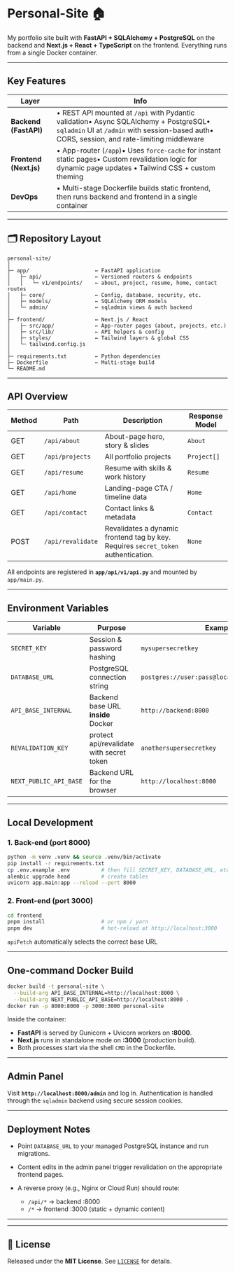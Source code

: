 # Personal-Site 🏠

My portfolio site built with **FastAPI + SQLAlchemy + PostgreSQL** on the backend and **Next.js + React + TypeScript** on the frontend. Everything runs from a single Docker container.

---

## Key Features

| Layer                  | Info                                                                                                                                                                                 |
| ---------------------- | ------------------------------------------------------------------------------------------------------------------------------------------------------------------------------------ |
| **Backend (FastAPI)**  | • REST API mounted at `/api` with Pydantic validation• Async SQLAlchemy + PostgreSQL• `sqladmin` UI at `/admin` with session-based auth• CORS, session, and rate-limiting middleware |
| **Frontend (Next.js)** | • App-router  (`/app`)• Uses `force-cache` for instant static pages• Custom revalidation logic for dynamic page updates • Tailwind CSS + custom theming                              |
| **DevOps**             | • Multi-stage Dockerfile builds static frontend, then runs backend and frontend in a single container                                                                                |

---

## 🗂️ Repository Layout

```text
personal-site/
│
├─ app/                     ← FastAPI application
│   ├─ api/                 ← Versioned routers & endpoints
│   │   └─ v1/endpoints/    ← about, project, resume, home, contact routes
│   ├─ core/                ← Config, database, security, etc.
│   ├─ models/              ← SQLAlchemy ORM models
│   └─ admin/               ← sqladmin views & auth backend
│
├─ frontend/                ← Next.js / React
│   ├─ src/app/             ← App-router pages (about, projects, etc.)
│   ├─ src/lib/             ← API helpers & config
│   ├─ styles/              ← Tailwind layers & global CSS
│   └─ tailwind.config.js
│
├─ requirements.txt         ← Python dependencies
├─ Dockerfile               ← Multi-stage build 
└─ README.md
```

---

## API Overview

| Method | Path              | Description                                                                        | Response Model |
| ------ | ----------------- | ---------------------------------------------------------------------------------- | -------------- |
| GET    | `/api/about`      | About-page hero, story & slides                                                    | `About`        |
| GET    | `/api/projects`   | All portfolio projects                                                             | `Project[]`    |
| GET    | `/api/resume`     | Resume with skills & work history                                                  | `Resume`       |
| GET    | `/api/home`       | Landing-page CTA / timeline data                                                   | `Home`         |
| GET    | `/api/contact`    | Contact links & metadata                                                           | `Contact`      |
| POST   | `/api/revalidate` | Revalidates a dynamic frontend tag by key. Requires `secret_token` authentication. | `None`         |

All endpoints are registered in **`app/api/v1/api.py`** and mounted by `app/main.py`.

---

## Environment Variables

| Variable               | Purpose                            | Example                                        |
| ---------------------- | ---------------------------------- | ---------------------------------------------- |
| `SECRET_KEY`           | Session & password hashing         | `mysupersecretkey`                             |
| `DATABASE_URL`         | PostgreSQL connection string       | `postgres://user:pass@localhost:5432/personal` |
| `API_BASE_INTERNAL`    | Backend base URL **inside** Docker | `http://backend:8000`                          |
| `REVALIDATION_KEY`     | protect api/revalidate with secret token | `anothersupersecretkey`                    |
| `NEXT_PUBLIC_API_BASE` | Backend URL for the browser        | `http://localhost:8000`                        |

---

## Local Development

### 1. Back-end (port 8000)

```bash
python -m venv .venv && source .venv/bin/activate
pip install -r requirements.txt
cp .env.example .env          # then fill SECRET_KEY, DATABASE_URL, etc.
alembic upgrade head          # create tables
uvicorn app.main:app --reload --port 8000
```

### 2. Front-end (port 3000)

```bash
cd frontend
pnpm install                  # or npm / yarn
pnpm dev                      # hot-reload at http://localhost:3000
```

`apiFetch` automatically selects the correct base URL

---

## One-command Docker Build

```bash
docker build -t personal-site \
  --build-arg API_BASE_INTERNAL=http://localhost:8000 \
  --build-arg NEXT_PUBLIC_API_BASE=http://localhost:8000 .
docker run -p 8000:8000 -p 3000:3000 personal-site
```

Inside the container:

* **FastAPI** is served by Gunicorn + Uvicorn workers on **:8000**.
* **Next.js** runs in standalone mode on **:3000** (production build).
* Both processes start via the shell `CMD` in the Dockerfile.

---

## Admin Panel

Visit **`http://localhost:8000/admin`** and log in. Authentication is handled through the `sqladmin` backend using secure session cookies.

---

## Deployment Notes

* Point `DATABASE_URL` to your managed PostgreSQL instance and run migrations.
* Content edits in the admin panel trigger revalidation on the appropriate frontend pages.
* A reverse proxy (e.g., Nginx or Cloud Run) should route:

  * `/api/*` → backend :8000
  * `/*`     → frontend :3000 (static + dynamic content)

---

---

## 📄 License

Released under the **MIT License**. See [`LICENSE`](./LICENSE) for details.
